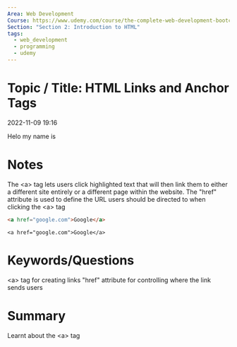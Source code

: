 ```yaml
---
Area: Web Development
Course: https://www.udemy.com/course/the-complete-web-development-bootcamp/
Section: "Section 2: Introduction to HTML"
tags:
  - web_development
  - programming
  - udemy
---
```


# Topic / Title: HTML Links and Anchor Tags

2022-11-09
19:16

Helo my name is 
# Notes
The \<a> tag lets users click highlighted text that will then link them to either a different site entirely or a different page within the website. The "href" attribute is used to define the URL users should be directed to when clicking the \<a> tag
```html
<a href="google.com">Google</a>
```
```ad-success
<a href="google.com">Google</a>
```

# Keywords/Questions
\<a> tag for creating links
"href" attribute for controlling where the link sends users
# Summary
Learnt about the \<a> tag